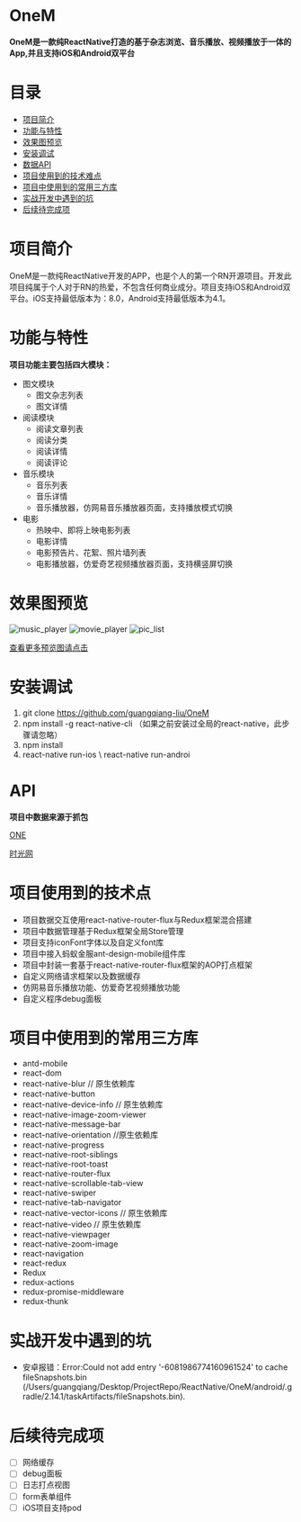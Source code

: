 # OneM
**OneM是一款纯ReactNative打造的基于杂志浏览、音乐播放、视频播放于一体的App,并且支持iOS和Android双平台**

# 目录
* [项目简介](#项目简介)
* [功能与特性](#功能与特性)
* [效果图预览](#效果图预览)
* [安装调试](#安装调试)
* [数据API](#数据API)
* [项目使用到的技术难点](#项目使用到的技术难点)
* [项目中使用到的常用三方库](#项目中使用到的常用三方库)
* [实战开发中遇到的坑](实战开发中遇到的坑)
* [后续待完成项](#后续待完成项)

# 项目简介
OneM是一款纯ReactNative开发的APP，也是个人的第一个RN开源项目。开发此项目纯属于个人对于RN的热爱，不包含任何商业成分。项目支持iOS和Android双平台。iOS支持最低版本为：8.0，Android支持最低版本为4.1。

# 功能与特性
**项目功能主要包括四大模块：**

* 图文模块
	* 图文杂志列表
	* 图文详情
* 阅读模块
	* 阅读文章列表
	* 阅读分类
	* 阅读详情
	* 阅读评论
* 音乐模块
	* 音乐列表
	* 音乐详情
	* 音乐播放器，仿网易音乐播放器页面，支持播放模式切换
* 电影
	* 热映中、即将上映电影列表
	* 电影详情
	* 电影预告片、花絮、照片墙列表
	* 电影播放器，仿爱奇艺视频播放器页面，支持横竖屏切换

# 效果图预览
![music_player](http://ovyjkveav.bkt.clouddn.com/17-10-20/10179473.jpg)
![movie_player](http://ovyjkveav.bkt.clouddn.com/17-10-20/36696887.jpg)
![pic_list](http://ovyjkveav.bkt.clouddn.com/17-10-20/36205040.jpg)

[查看更多预览图请点击]()

# 安装调试
1. git clone https://github.com/guangqiang-liu/OneM
2. npm install -g react-native-cli （如果之前安装过全局的react-native，此步骤请忽略）
3. npm install
4. react-native run-ios \ react-native run-androi

# API
**项目中数据来源于抓包**

[ONE](https://github.com/jokermonn/-Api/blob/master/ONEv3.5.0~.md)

[时光网](https://github.com/jokermonn/-Api/blob/master/Time.md)

# 项目使用到的技术点
* 项目数据交互使用react-native-router-flux与Redux框架混合搭建
* 项目中数据管理基于Redux框架全局Store管理
* 项目支持iconFont字体以及自定义font库
* 项目中接入蚂蚁金服ant-design-mobile组件库
* 项目中封装一套基于react-native-router-flux框架的AOP打点框架
* 自定义网络请求框架以及数据缓存
* 仿网易音乐播放功能、仿爱奇艺视频播放功能
* 自定义程序debug面板

# 项目中使用到的常用三方库
* antd-mobile
* react-dom
* react-native-blur // 原生依赖库
* react-native-button
* react-native-device-info // 原生依赖库
* react-native-image-zoom-viewer
* react-native-message-bar
* react-native-orientation //原生依赖库
* react-native-progress
* react-native-root-siblings
* react-native-root-toast
* react-native-router-flux
* react-native-scrollable-tab-view
* react-native-swiper
* react-native-tab-navigator
* react-native-vector-icons  // 原生依赖库
* react-native-video // 原生依赖库
* react-native-viewpager
* react-native-zoom-image
* react-navigation
* react-redux
* Redux
* redux-actions
* redux-promise-middleware
* redux-thunk

# 实战开发中遇到的坑
* 安卓报错：Error:Could not add entry '-6081986774160961524' to cache fileSnapshots.bin (/Users/guangqiang/Desktop/ProjectRepo/ReactNative/OneM/android/.gradle/2.14.1/taskArtifacts/fileSnapshots.bin).

# 后续待完成项

- [ ] 网络缓存
- [ ] debug面板
- [ ] 日志打点视图
- [ ] form表单组件
- [ ] iOS项目支持pod